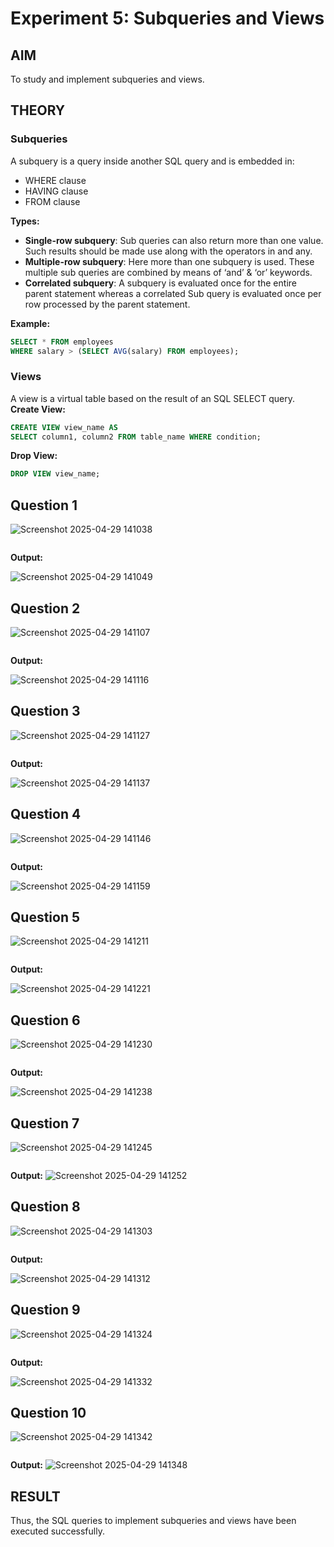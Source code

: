 # Experiment 5: Subqueries and Views

## AIM
To study and implement subqueries and views.

## THEORY

### Subqueries
A subquery is a query inside another SQL query and is embedded in:
- WHERE clause
- HAVING clause
- FROM clause

**Types:**
- **Single-row subquery**:
  Sub queries can also return more than one value. Such results should be made use along with the operators in and any.
- **Multiple-row subquery**:
  Here more than one subquery is used. These multiple sub queries are combined by means of ‘and’ & ‘or’ keywords.
- **Correlated subquery**:
  A subquery is evaluated once for the entire parent statement whereas a correlated Sub query is evaluated once per row processed by the parent statement.

**Example:**
```sql
SELECT * FROM employees
WHERE salary > (SELECT AVG(salary) FROM employees);
```
### Views
A view is a virtual table based on the result of an SQL SELECT query.
**Create View:**
```sql
CREATE VIEW view_name AS
SELECT column1, column2 FROM table_name WHERE condition;
```
**Drop View:**
```sql
DROP VIEW view_name;
```

**Question 1**
--
![Screenshot 2025-04-29 141038](https://github.com/user-attachments/assets/c35dd010-6f7b-41ec-81c3-2563667a3b40)


```sql

```

**Output:**

![Screenshot 2025-04-29 141049](https://github.com/user-attachments/assets/39392372-2706-45e7-8153-968c7ba2e34d)


**Question 2**
---
![Screenshot 2025-04-29 141107](https://github.com/user-attachments/assets/75113eda-b685-4c99-ab69-cff61cdb14c4)


```sql

```

**Output:**

![Screenshot 2025-04-29 141116](https://github.com/user-attachments/assets/5c0a6297-ead0-4ce5-a086-6df1694318df)


**Question 3**
---
![Screenshot 2025-04-29 141127](https://github.com/user-attachments/assets/525060e6-0f85-4b02-bed6-e78cb5e010b9)


```sql

```

**Output:**

![Screenshot 2025-04-29 141137](https://github.com/user-attachments/assets/25363768-e7d8-4025-b003-b5f6095f07c4)


**Question 4**
---
![Screenshot 2025-04-29 141146](https://github.com/user-attachments/assets/4c2365c6-ecec-4c5c-9759-4ce01b1b4459)


```sql

```

**Output:**

![Screenshot 2025-04-29 141159](https://github.com/user-attachments/assets/dd030e9c-9b01-46c3-8419-b6605399ddd9)


**Question 5**
---
![Screenshot 2025-04-29 141211](https://github.com/user-attachments/assets/42ab71b9-eb56-457f-ae98-f4b412edd8c2)


```sql

```

**Output:**

![Screenshot 2025-04-29 141221](https://github.com/user-attachments/assets/a9f928d4-2b00-453a-9f66-6dd019242608)


**Question 6**
---
![Screenshot 2025-04-29 141230](https://github.com/user-attachments/assets/7662c4f1-4b50-4296-ae13-75a966ef12e2)


```sql

```

**Output:**

![Screenshot 2025-04-29 141238](https://github.com/user-attachments/assets/e5f7efa8-0f3e-4e72-b5ff-196ca827a0e2)


**Question 7**
---
![Screenshot 2025-04-29 141245](https://github.com/user-attachments/assets/712bf45c-d7cd-4128-97c1-b66680adb209)


```sql

```

**Output:**
![Screenshot 2025-04-29 141252](https://github.com/user-attachments/assets/d1dd3642-3746-4fbe-a5d4-79fd03b778b7)


**Question 8**
---
![Screenshot 2025-04-29 141303](https://github.com/user-attachments/assets/37ea3736-54c7-4d85-8952-0dcbf43e3d2b)


```sql

```

**Output:**

![Screenshot 2025-04-29 141312](https://github.com/user-attachments/assets/dc46652f-18a9-4e62-8001-5c4ee513cd44)


**Question 9**
---
![Screenshot 2025-04-29 141324](https://github.com/user-attachments/assets/2a6b5c7d-fda0-4984-8441-0a84af9465b1)

```sql

```

**Output:**

![Screenshot 2025-04-29 141332](https://github.com/user-attachments/assets/17931586-0016-4576-991a-e2887f36ed6f)


**Question 10**
---
![Screenshot 2025-04-29 141342](https://github.com/user-attachments/assets/77ce1581-266f-48e9-8f3a-2dbfd8195218)


```sql

```

**Output:**
![Screenshot 2025-04-29 141348](https://github.com/user-attachments/assets/2c7782ad-7eff-45e2-9218-210a5691d27f)



## RESULT
Thus, the SQL queries to implement subqueries and views have been executed successfully.
